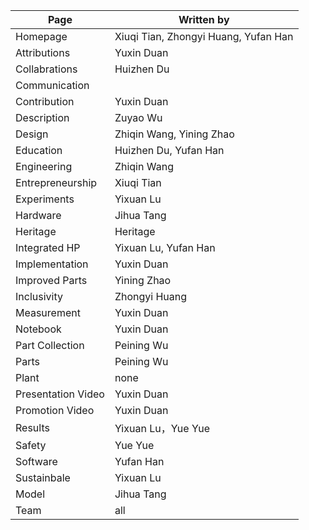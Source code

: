 

| Page               | Written by                           |
| ------------------ | ------------------------------------ |
| Homepage           | Xiuqi Tian, Zhongyi Huang, Yufan Han |
| Attributions       | Yuxin Duan                           |
| Collabrations      | Huizhen Du                           |
| Communication      |                                      |
| Contribution       | Yuxin Duan                           |
| Description        | Zuyao Wu                             |
| Design             | Zhiqin Wang, Yining Zhao             |
| Education          | Huizhen Du, Yufan Han                |
| Engineering        | Zhiqin Wang                          |
| Entrepreneurship   | Xiuqi Tian                           |
| Experiments        | Yixuan Lu                            |
| Hardware           | Jihua Tang                           |
| Heritage           | Heritage                             |
| Integrated HP      | Yixuan Lu, Yufan Han                 |
| Implementation     | Yuxin Duan                           |
| Improved Parts     | Yining Zhao                          |
| Inclusivity        | Zhongyi Huang                        |
| Measurement        | Yuxin Duan                           |
| Notebook           | Yuxin Duan                           |
| Part Collection    | Peining Wu                           |
| Parts              | Peining Wu                           |
| Plant              | none                                 |
| Presentation Video | Yuxin Duan                           |
| Promotion Video    | Yuxin Duan                           |
| Results            | Yixuan Lu，Yue Yue                   |
| Safety             | Yue Yue                              |
| Software           | Yufan Han                            |
| Sustainbale        | Yixuan Lu                            |
| Model              | Jihua Tang                           |
| Team               | all                                  |